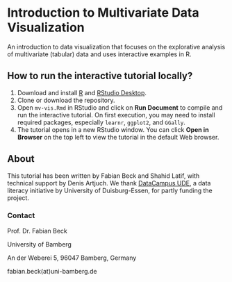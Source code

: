 # Introduction to Multivariate Data Visualization
An introduction to data visualization that focuses on the explorative analysis of multivariate (tabular) data and uses interactive examples in R.

## How to run the interactive tutorial locally?
1. Download and install [R](https://www.r-project.org/) and [RStudio Desktop](https://www.rstudio.com/products/rstudio/).
2. Clone or download the repository.
3. Open `mv-vis.Rmd` in RStudio and click on **Run Document** to compile and run the interactive tutorial. On first execution, you may need to install required packages, especially `learnr`, `ggplot2`, and `GGally`.
4. The tutorial opens in a new RStudio window. You can click **Open in Browser** on the top left to view the tutorial in the default Web browser.

## About 

This tutorial has been written by Fabian Beck and Shahid Latif, with technical support by Denis Artjuch. We thank [DataCampus UDE](https://www.uni-due.de/ub/datacampus/index.php), a data literacy initiative by University of Duisburg-Essen, for partly funding the project.

### Contact

Prof. Dr. Fabian Beck

University of Bamberg

An der Weberei 5, 96047 Bamberg, Germany

fabian.beck(at)uni-bamberg.de

